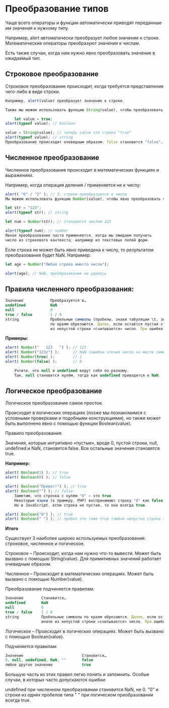 # Преобразование типов

Чаще всего операторы и функции автоматически приводят переданные им значения к нужному типу.

Например, alert автоматически преобразует любое значение к строке. 
Математические операторы преобразуют значения к числам.

Есть также случаи, когда нам нужно явно преобразовать значение в ожидаемый тип.


## Строковое преобразование
Строковое преобразование происходит, когда требуется представление чего-либо в виде строки.

```js
Например, alert(value) преобразует значение к строке.

Также мы можем использовать функцию String(value), чтобы преобразовать значение к строке:

    let value = true;
alert(typeof value); // boolean

value = String(value); // теперь value это строка "true"
alert(typeof value); // string
Преобразование происходит очевидным образом. false становится "false", null становится "null" и т.п.
```

## Численное преобразование
Численное преобразование происходит в математических функциях и выражениях.

Например, когда операция деления / применяется не к числу:

```js
alert( "6" / "2" ); // 3, строки преобразуются в числа
Мы можем использовать функцию Number(value), чтобы явно преобразовать value к числу:

let str = "123";
alert(typeof str); // string

let num = Number(str); // становится числом 123

alert(typeof num); // number
Явное преобразование часто применяется, когда мы ожидаем получить 
число из строкового контекста, например из текстовых полей форм.
```

Если строка не может быть явно приведена к числу, то результатом преобразования будет NaN. Например:

```js
let age = Number("Любая строка вместо числа");

alert(age); // NaN, преобразование не удалось
```

## Правила численного преобразования:

```js
Значение	        Преобразуется в…
undefined	        NaN
null	            0
true / false	    1 / 0
string	            Пробельные символы (пробелы, знаки табуляции \t, знаки новой строки \n и т. п.)
                    по краям обрезаются. Далее, если остаётся пустая строка, то получаем 0, иначе 
                    из непустой строки «считывается» число. При ошибке результат NaN.
```


<b>Примеры:</b>

```js
alert( Number("   123   ") ); // 123
alert( Number("123z") );      // NaN (ошибка чтения числа на месте символа "z")
alert( Number(true) );        // 1
alert( Number(false) );       // 0

    Учтите, что null и undefined ведут себя по-разному.
    Так, null становится нулём, тогда как undefined приводится к NaN.
```

## Логическое преобразование
Логическое преобразование самое простое.

Происходит в логических операциях (позже мы познакомимся с условными 
проверками и подобными конструкциями), но также может быть выполнено 
явно с помощью функции Boolean(value).

Правило преобразования:

Значения, которые интуитивно «пустые», вроде 0, пустой строки, null, undefined и NaN, становятся false.
Все остальные значения становятся true.

<b>Например:</b>

```js
alert( Boolean(1) ); // true
alert( Boolean(0) ); // false

alert( Boolean("Привет!") ); // true
alert( Boolean("") ); // false
    Заметим, что строчка с нулём "0" — это true
    Некоторые языки (к примеру, PHP) воспринимают строку "0" как false.
    Но в JavaScript, если строка не пустая, то она всегда true.

alert( Boolean("0") ); // true
alert( Boolean(" ") ); // пробел это тоже true (любая непустая строка это true)
```

<b>Итого</b>

Существует 3 наиболее широко используемых преобразования: строковое, численное и логическое.

Строковое – Происходит, когда нам нужно что-то вывести. Может быть вызвано с помощью String(value). 
Для примитивных значений работает очевидным образом.

Численное – Происходит в математических операциях. Может быть вызвано с помощью Number(value).

Преобразование подчиняется правилам:

```js
Значение	    Становится…
undefined	    NaN
null	        0
true / false	1 / 0
string	        Пробельные символы по краям обрезаются. Далее, если остаётся пустая строка, то получаем 0, 
                иначе из непустой строки «считывается» число. При ошибке результат NaN.
```

Логическое – Происходит в логических операциях. Может быть вызвано с помощью Boolean(value).

Подчиняется правилам:

```js
Значение	                      Становится…
0, null, undefined, NaN, ""	      false
любое другое значение             true
```

Большую часть из этих правил легко понять и запомнить. Особые случаи, в которых часто допускаются ошибки:

undefined при численном преобразовании становится NaN, не 0.
"0" и строки из одних пробелов типа " " при логическом преобразовании всегда true.